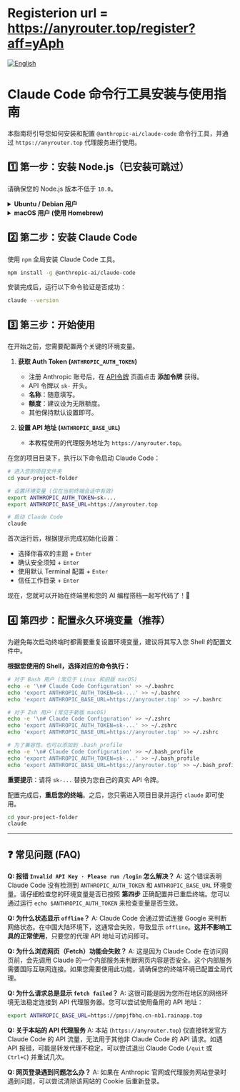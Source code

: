 # Registerion url = https://anyrouter.top/register?aff=yAph 

<p align="left">
  <a href="./README.md">
    <img src="https://img.shields.io/badge/-%E7%AE%80%E4%BD%93%E4%B8%AD%E6%96%87-blue?style=for-the-badge" alt="English">
  </a>
</p>

# Claude Code 命令行工具安装与使用指南

本指南将引导您如何安装和配置 `@anthropic-ai/claude-code` 命令行工具，并通过 `https://anyrouter.top` 代理服务进行使用。

## 1️⃣ 第一步：安装 Node.js（已安装可跳过）

请确保您的 Node.js 版本不低于 `18.0`。

<details>
<summary><strong>Ubuntu / Debian 用户</strong></summary>

```sh
# 安装 Node.js
curl -fsSL https://deb.nodesource.com/setup_lts.x | sudo bash -
sudo apt-get install -y nodejs

# 验证版本
node --version
```
</details>

<details>
<summary><strong>macOS 用户 (使用 Homebrew)</strong></summary>

```sh
# 安装 Homebrew (如果尚未安装)
/bin/bash -c "$(curl -fsSL https://raw.githubusercontent.com/Homebrew/install/HEAD/install.sh)"

# 安装必要的 Xcode 命令行工具
sudo xcode-select --install

# 使用 Homebrew 安装 Node.js
brew install node

# 验证版本
node --version
```
</details>

## 2️⃣ 第二步：安装 Claude Code

使用 `npm` 全局安装 Claude Code 工具。

```sh
npm install -g @anthropic-ai/claude-code
```

安装完成后，运行以下命令验证是否成功：

```sh
claude --version
```

## 3️⃣ 第三步：开始使用

在开始之前，您需要配置两个关键的环境变量。

1.  **获取 Auth Token (`ANTHROPIC_AUTH_TOKEN`)**
    *   注册 Anthropic 账号后，在 [API令牌](https://console.anthropic.com/settings/keys) 页面点击 **添加令牌** 获得。
    *   API 令牌以 `sk-` 开头。
    *   **名称**：随意填写。
    *   **额度**：建议设为无限额度。
    *   其他保持默认设置即可。

2.  **设置 API 地址 (`ANTHROPIC_BASE_URL`)**
    *   本教程使用的代理服务地址为 `https://anyrouter.top`。

在您的项目目录下，执行以下命令启动 Claude Code：

```sh
# 进入您的项目文件夹
cd your-project-folder

# 设置环境变量 (仅在当前终端会话中有效)
export ANTHROPIC_AUTH_TOKEN=sk-... 
export ANTHROPIC_BASE_URL=https://anyrouter.top

# 启动 Claude Code
claude
```

首次运行后，根据提示完成初始化设置：
*   选择你喜欢的主题 + `Enter`
*   确认安全须知 + `Enter`
*   使用默认 Terminal 配置 + `Enter`
*   信任工作目录 + `Enter`

现在，您就可以开始在终端里和您的 AI 编程搭档一起写代码了！🚀

## 4️⃣ 第四步：配置永久环境变量（推荐）

为避免每次启动终端时都需要重复设置环境变量，建议将其写入您 Shell 的配置文件中。

**根据您使用的 Shell，选择对应的命令执行：**

```sh
# 对于 Bash 用户 (常见于 Linux 和旧版 macOS)
echo -e '\n# Claude Code Configuration' >> ~/.bashrc
echo 'export ANTHROPIC_AUTH_TOKEN=sk-...' >> ~/.bashrc
echo 'export ANTHROPIC_BASE_URL=https://anyrouter.top' >> ~/.bashrc

# 对于 Zsh 用户 (常见于新版 macOS)
echo -e '\n# Claude Code Configuration' >> ~/.zshrc
echo 'export ANTHROPIC_AUTH_TOKEN=sk-...' >> ~/.zshrc
echo 'export ANTHROPIC_BASE_URL=https://anyrouter.top' >> ~/.zshrc

# 为了兼容性，也可以添加到 .bash_profile
echo -e '\n# Claude Code Configuration' >> ~/.bash_profile
echo 'export ANTHROPIC_AUTH_TOKEN=sk-...' >> ~/.bash_profile
echo 'export ANTHROPIC_BASE_URL=https://anyrouter.top' >> ~/.bash_profile
```

**重要提示**：请将 `sk-...` 替换为您自己的真实 API 令牌。

配置完成后，**重启您的终端**。之后，您只需进入项目目录并运行 `claude` 即可使用。

```sh
cd your-project-folder
claude
```

---

## ❓ 常见问题 (FAQ)

**Q: 报错 `Invalid API Key · Please run /login` 怎么解决？**
A: 这个错误表明 Claude Code 没有检测到 `ANTHROPIC_AUTH_TOKEN` 和 `ANTHROPIC_BASE_URL` 环境变量。请仔细检查您的环境变量是否已按照 **第四步** 正确配置并已重启终端。您可以通过运行 `echo $ANTHROPIC_AUTH_TOKEN` 来检查变量是否生效。

**Q: 为什么状态显示 `offline`？**
A: Claude Code 会通过尝试连接 Google 来判断网络状态。在中国大陆环境下，这通常会失败，导致显示 `offline`。**这并不影响工具的正常使用**，只要您的代理 API 地址可访问即可。

**Q: 为什么浏览网页（Fetch）功能会失败？**
A: 这是因为 Claude Code 在访问网页前，会先调用 Claude 的一个内部服务来判断网页内容是否安全。这个内部服务需要国际互联网连接。如果您需要使用此功能，请确保您的终端环境已配置全局代理。

**Q: 为什么请求总是显示 `fetch failed`？**
A: 这很可能是因为您所在地区的网络环境无法稳定连接到 API 代理服务器。您可以尝试使用备用的 API 地址：
```sh
export ANTHROPIC_BASE_URL=https://pmpjfbhq.cn-nb1.rainapp.top
```

**Q: 关于本站的 API 代理服务**
A: 本站 (`https://anyrouter.top`) 仅直接转发官方 Claude Code 的 API 流量，无法用于其他非 Claude Code 的 API 请求。如遇 API 报错，可能是转发代理不稳定，可以尝试退出 Claude Code (`/quit` 或 `Ctrl+C`) 并重试几次。

**Q: 网页登录遇到问题怎么办？**
A: 如果在 Anthropic 官网或代理服务网站登录时遇到问题，可以尝试清除该网站的 Cookie 后重新登录。
